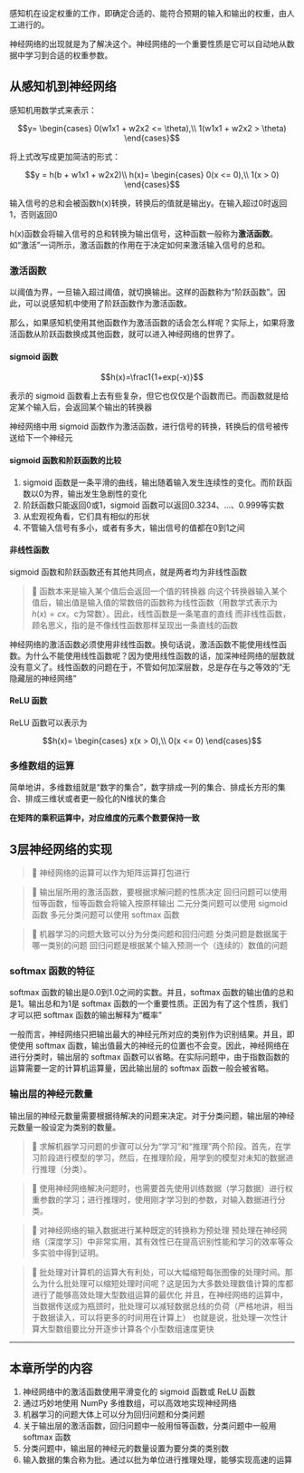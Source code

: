 感知机在设定权重的工作，即确定合适的、能符合预期的输入和输出的权重，由人工进行的。

神经网络的出现就是为了解决这个。神经网络的一个重要性质是它可以自动地从数据中学习到合适的权重参数。

## 从感知机到神经网络

感知机用数学式来表示：
```math
y=
\begin{cases}
0(w1x1 + w2x2 <= \theta),\\
1(w1x1 + w2x2 > \theta)
\end{cases}
```
将上式改写成更加简洁的形式：

```math
y = h(b + w1x1 + w2x2)\\
h(x)=
\begin{cases}
0(x <= 0),\\
1(x > 0)
\end{cases}
```
输入信号的总和会被函数h(x)转换，转换后的值就是输出y。在输入超过0时返回1，否则返回0

h(x)函数会将输入信号的总和转换为输出信号，这种函数一般称为**激活函数**。如“激活”一词所示，激活函数的作用在于决定如何来激活输入信号的总和。

### 激活函数

以阈值为界，一旦输入超过阈值，就切换输出。这样的函数称为“阶跃函数”。因此，可以说感知机中使用了阶跃函数作为激活函数。

那么，如果感知机使用其他函数作为激活函数的话会怎么样呢？实际上，如果将激活函数从阶跃函数换成其他函数，就可以进入神经网络的世界了。

#### sigmoid 函数

```math
h(x)=\frac1{1+exp(-x)}
```
表示的 sigmoid 函数看上去有些复杂，但它也仅仅是个函数而已。而函数就是给定某个输入后，会返回某个输出的转换器

神经网络中用 sigmoid 函数作为激活函数，进行信号的转换，转换后的信号被传送给下一个神经元

#### sigmoid 函数和阶跃函数的比较

1. sigmoid 函数是一条平滑的曲线，输出随着输入发生连续性的变化。而阶跃函数以0为界，输出发生急剧性的变化
2. 阶跃函数只能返回0或1，sigmoid 函数可以返回0.3234、...、0.999等实数
3. 从宏观视角看，它们具有相似的形状
4. 不管输入信号有多小，或者有多大，输出信号的值都在0到1之间

#### 非线性函数

sigmoid 函数和阶跃函数还有其他共同点，就是两者均为非线性函数

> :pushpin:
> 函数本来是输入某个值后会返回一个值的转换器
> 向这个转换器输入某个值后，输出值是输入值的常数倍的函数称为线性函数（用数学式表示为$h(x)=cx$。c为常数）。因此，线性函数是一条笔直的直线
> 而非线性函数，顾名思义，指的是不像线性函数那样呈现出一条直线的函数

神经网络的激活函数必须使用非线性函数。换句话说，激活函数不能使用线性函数。为什么不能使用线性函数呢？因为使用线性函数的话，加深神经网络的层数就没有意义了。线性函数的问题在于，不管如何加深层数，总是存在与之等效的“无隐藏层的神经网络”

#### ReLU 函数

ReLU 函数可以表示为
```math
h(x)=
\begin{cases}
x(x > 0),\\
0(x <= 0)
\end{cases}
```

### 多维数组的运算

简单地讲，多维数组就是“数字的集合”，数字排成一列的集合、排成长方形的集合、排成三维状或者更一般化的N维状的集合

**在矩阵的乘积运算中，对应维度的元素个数要保持一致**

## 3层神经网络的实现

> :pushpin:
> 神经网络的运算可以作为矩阵运算打包进行

> :pushpin:
> 输出层所用的激活函数，要根据求解问题的性质决定
> 回归问题可以使用恒等函数，恒等函数会将输入按原样输出
> 二元分类问题可以使用 sigmoid 函数
> 多元分类问题可以使用 softmax 函数

> :pushpin:
> 机器学习的问题大致可以分为分类问题和回归问题
> 分类问题是数据属于哪一类别的问题
> 回归问题是根据某个输入预测一个（连续的）数值的问题

### softmax 函数的特征

softmax 函数的输出是0.0到1.0之间的实数。并且，softmax 函数的输出值的总和是1。输出总和为1是 softmax 函数的一个重要性质。正因为有了这个性质，我们才可以把 softmax 函数的输出解释为“概率”

一般而言，神经网络只把输出最大的神经元所对应的类别作为识别结果。并且，即使使用 softmax 函数，输出值最大的神经元的位置也不会变。因此，神经网络在进行分类时，输出层的 softmax 函数可以省略。在实际问题中，由于指数函数的运算需要一定的计算机运算量，因此输出层的 softmax 函数一般会被省略。

### 输出层的神经元数量

输出层的神经元数量需要根据待解决的问题来决定。对于分类问题，输出层的神经元数量一般设定为类别的数量。

> :pushpin:
> 求解机器学习问题的步骤可以分为“学习”和“推理”两个阶段。首先，在学习阶段进行模型的学习，然后，在推理阶段，用学到的模型对未知的数据进行推理（分类）。

> :pushpin:
> 使用神经网络解决问题时，也需要首先使用训练数据（学习数据）进行权重参数的学习；进行推理时，使用刚才学习到的参数，对输入数据进行分类。

> :pushpin:
> 对神经网络的输入数据进行某种既定的转换称为预处理
> 预处理在神经网络（深度学习）中非常实用，其有效性已在提高识别性能和学习的效率等众多实验中得到证明。

> :pushpin:
> 批处理对计算机的运算大有利处，可以大幅缩短每张图像的处理时间。那么为什么批处理可以缩短处理时间呢？这是因为大多数处理数值计算的库都进行了能够高效处理大型数组运算的最优化
> 并且，在神经网络的运算中，当数据传送成为瓶颈时，批处理可以减轻数据总线的负荷（严格地讲，相当于数据读入，可以将更多的时间用在计算上）
> 也就是说，批处理一次性计算大型数组要比分开逐步计算各个小型数组速度更快

-------

## 本章所学的内容

1. 神经网络中的激活函数使用平滑变化的 sigmoid 函数或 ReLU 函数
2. 通过巧妙地使用 NumPy 多维数组，可以高效地实现神经网络
3. 机器学习的问题大体上可以分为回归问题和分类问题
4. 关于输出层的激活函数，回归问题中一般用恒等函数，分类问题中一般用 softmax 函数
5. 分类问题中，输出层的神经元的数量设置为要分类的类别数
6. 输入数据的集合称为批。通过以批为单位进行推理处理，能够实现高速的运算

